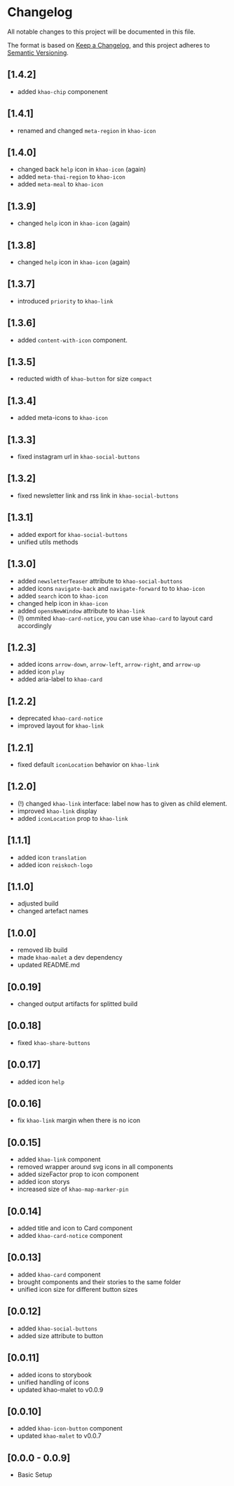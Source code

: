 # Changelog

All notable changes to this project will be documented in this file.

The format is based on [Keep a Changelog](https://keepachangelog.com/en/1.0.0/), and this project adheres to
[Semantic Versioning](https://semver.org/spec/v2.0.0.html).

## [1.4.2]

- added `khao-chip` componenent

## [1.4.1]

- renamed and changed `meta-region` in `khao-icon`

## [1.4.0]

- changed back `help` icon in `khao-icon` (again)
- added `meta-thai-region` to `khao-icon`
- added `meta-meal` to `khao-icon`

## [1.3.9]

- changed `help` icon in `khao-icon` (again)

## [1.3.8]

- changed `help` icon in `khao-icon` (again)

## [1.3.7]

- introduced `priority` to `khao-link`

## [1.3.6]

- added `content-with-icon` component.

## [1.3.5]

- reducted width of `khao-button` for size `compact`

## [1.3.4]

- added meta-icons to `khao-icon`

## [1.3.3]

- fixed instagram url in `khao-social-buttons`

## [1.3.2]

- fixed newsletter link and rss link in `khao-social-buttons`

## [1.3.1]

- added export for `khao-social-buttons`
- unified utils methods

## [1.3.0]

- added `newsletterTeaser` attribute to `khao-social-buttons`
- added icons `navigate-back` and `navigate-forward` to to `khao-icon`
- added `search` icon to `khao-icon`
- changed help icon in `khao-icon`
- added `opensNewWindow` attribute to `khao-link`
- (!) ommited `khao-card-notice`, you can use `khao-card` to layout card accordingly

## [1.2.3]

- added icons `arrow-down`, `arrow-left`, `arrow-right`, and `arrow-up`
- added icon `play`
- added aria-label to `khao-card`

## [1.2.2]

- deprecated `khao-card-notice`
- improved layout for `khao-link`

## [1.2.1]

- fixed default `iconLocation` behavior on `khao-link`

## [1.2.0]

- (!) changed `khao-link` interface: label now has to given as child element.
- improved `khao-link` display
- added `iconLocation` prop to `khao-link`

## [1.1.1]

- added icon `translation`
- added icon `reiskoch-logo`

## [1.1.0]

- adjusted build
- changed artefact names

## [1.0.0]

- removed lib build
- made `khao-malet` a dev dependency
- updated README.md

## [0.0.19]

- changed output artifacts for splitted build

## [0.0.18]

- fixed `khao-share-buttons`

## [0.0.17]

- added icon `help`

## [0.0.16]

- fix `khao-link` margin when there is no icon

## [0.0.15]

- added `khao-link` component
- removed wrapper around svg icons in all components
- added sizeFactor prop to icon component
- added icon storys
- increased size of `khao-map-marker-pin`

## [0.0.14]

- added title and icon to Card component
- added `khao-card-notice` component

## [0.0.13]

- added `khao-card` component
- brought components and their stories to the same folder
- unified icon size for different button sizes

## [0.0.12]

- added `khao-social-buttons`
- added size attribute to button

## [0.0.11]

- added icons to storybook
- unified handling of icons
- updated khao-malet to v0.0.9

## [0.0.10]

- added `khao-icon-button` component
- updated `khao-malet` to v0.0.7

## [0.0.0 - 0.0.9]

- Basic Setup
